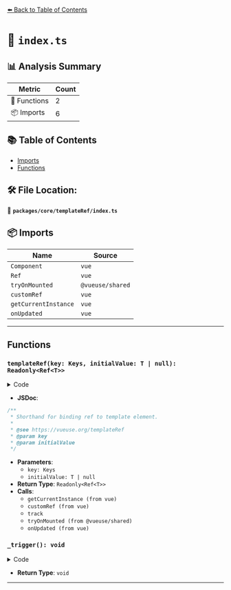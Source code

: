 [⬅️ Back to Table of Contents](../../../index.md)

# 📄 `index.ts`

## 📊 Analysis Summary

| Metric | Count |
|--------|-------|
| 🔧 Functions | 2 |
| 📦 Imports | 6 |

## 📚 Table of Contents

- [Imports](#imports)
- [Functions](#functions)

## 🛠️ File Location:
📂 **`packages/core/templateRef/index.ts`**

## 📦 Imports

| Name | Source |
|------|--------|
| `Component` | `vue` |
| `Ref` | `vue` |
| `tryOnMounted` | `@vueuse/shared` |
| `customRef` | `vue` |
| `getCurrentInstance` | `vue` |
| `onUpdated` | `vue` |


---

## Functions

### `templateRef(key: Keys, initialValue: T | null): Readonly<Ref<T>>`

<details><summary>Code</summary>

```ts
export function templateRef<T extends HTMLElement | SVGElement | Component | null, Keys extends string = string>(
  key: Keys,
  initialValue: T | null = null,
): Readonly<Ref<T>> {
  const instance = getCurrentInstance()
  let _trigger = () => {}

  const element = customRef((track, trigger) => {
    _trigger = trigger
    return {
      get() {
        track()
        return instance?.proxy?.$refs[key] ?? initialValue
      },
      set() {},
    }
  })

  tryOnMounted(_trigger)
  onUpdated(_trigger)

  return element as Readonly<Ref<T>>
}
```
</details>

- **JSDoc**:
```ts
/**
 * Shorthand for binding ref to template element.
 *
 * @see https://vueuse.org/templateRef
 * @param key
 * @param initialValue
 */
```

- **Parameters**:
  - `key: Keys`
  - `initialValue: T | null`
- **Return Type**: `Readonly<Ref<T>>`
- **Calls**:
  - `getCurrentInstance (from vue)`
  - `customRef (from vue)`
  - `track`
  - `tryOnMounted (from @vueuse/shared)`
  - `onUpdated (from vue)`
### `_trigger(): void`

<details><summary>Code</summary>

```ts
() => {}
```
</details>

- **Return Type**: `void`

---